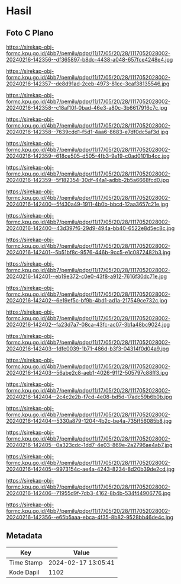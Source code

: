 # Hasil

## Foto C Plano

https://sirekap-obj-formc.kpu.go.id/4bb7/pemilu/pdpr/11/17/05/20/28/1117052028002-20240216-142356--df365897-b8dc-4438-a048-657fce4248e4.jpg

https://sirekap-obj-formc.kpu.go.id/4bb7/pemilu/pdpr/11/17/05/20/28/1117052028002-20240216-142357--de8d91ad-2ceb-4973-81cc-3caf38135546.jpg

https://sirekap-obj-formc.kpu.go.id/4bb7/pemilu/pdpr/11/17/05/20/28/1117052028002-20240216-142358--c18af10f-0bad-46e3-a80c-3b6617916c7c.jpg

https://sirekap-obj-formc.kpu.go.id/4bb7/pemilu/pdpr/11/17/05/20/28/1117052028002-20240216-142358--7639cdd1-f5d1-4aa6-8683-e7df0dc5af3d.jpg

https://sirekap-obj-formc.kpu.go.id/4bb7/pemilu/pdpr/11/17/05/20/28/1117052028002-20240216-142359--618ce505-d505-4fb3-9e19-c0ad0101b4cc.jpg

https://sirekap-obj-formc.kpu.go.id/4bb7/pemilu/pdpr/11/17/05/20/28/1117052028002-20240216-142359--5f182354-30df-44a1-adbb-2b5a6668fcd0.jpg

https://sirekap-obj-formc.kpu.go.id/4bb7/pemilu/pdpr/11/17/05/20/28/1117052028002-20240216-142400--5f430a49-1911-4b0b-bbcd-12aa3657c21e.jpg

https://sirekap-obj-formc.kpu.go.id/4bb7/pemilu/pdpr/11/17/05/20/28/1117052028002-20240216-142400--43d397f6-29d9-494a-bb40-6522e8d5ec8c.jpg

https://sirekap-obj-formc.kpu.go.id/4bb7/pemilu/pdpr/11/17/05/20/28/1117052028002-20240216-142401--5b51bf8c-9576-446b-9cc5-e1c0872482b3.jpg

https://sirekap-obj-formc.kpu.go.id/4bb7/pemilu/pdpr/11/17/05/20/28/1117052028002-20240216-142401--eb19e372-c0e0-43f8-a912-7616f30dc71e.jpg

https://sirekap-obj-formc.kpu.go.id/4bb7/pemilu/pdpr/11/17/05/20/28/1117052028002-20240216-142402--6e19ef5c-bf9b-4bd1-ad1a-217549ce732c.jpg

https://sirekap-obj-formc.kpu.go.id/4bb7/pemilu/pdpr/11/17/05/20/28/1117052028002-20240216-142402--fa23d7a7-08ca-43fc-ac07-3b1a48bc9024.jpg

https://sirekap-obj-formc.kpu.go.id/4bb7/pemilu/pdpr/11/17/05/20/28/1117052028002-20240216-142403--1dfe0039-1b71-486d-b3f3-04314f0d04a9.jpg

https://sirekap-obj-formc.kpu.go.id/4bb7/pemilu/pdpr/11/17/05/20/28/1117052028002-20240216-142403--56abe2c8-aeb1-4026-91f2-505797c88ff3.jpg

https://sirekap-obj-formc.kpu.go.id/4bb7/pemilu/pdpr/11/17/05/20/28/1117052028002-20240216-142404--2c4c2e2b-f7cd-4e08-bd5d-17adc59b6b0b.jpg

https://sirekap-obj-formc.kpu.go.id/4bb7/pemilu/pdpr/11/17/05/20/28/1117052028002-20240216-142404--5330a879-1204-4b2c-be4a-735ff56085b8.jpg

https://sirekap-obj-formc.kpu.go.id/4bb7/pemilu/pdpr/11/17/05/20/28/1117052028002-20240216-142405--0a323cdc-1dd7-4e03-869e-2a2796ae4ab7.jpg

https://sirekap-obj-formc.kpu.go.id/4bb7/pemilu/pdpr/11/17/05/20/28/1117052028002-20240216-142405--9973154c-ae4a-4243-8234-8d20b39de2cd.jpg

https://sirekap-obj-formc.kpu.go.id/4bb7/pemilu/pdpr/11/17/05/20/28/1117052028002-20240216-142406--71955d9f-7db3-4162-8b4b-534f44906776.jpg

https://sirekap-obj-formc.kpu.go.id/4bb7/pemilu/pdpr/11/17/05/20/28/1117052028002-20240216-142356--e65b5aaa-ebca-4f35-8b82-9528bb46de4c.jpg


## Metadata

| Key        | Value               |
| ---------- | ------------------- |
| Time Stamp | 2024-02-17 13:05:41 |
| Kode Dapil | 1102                |



